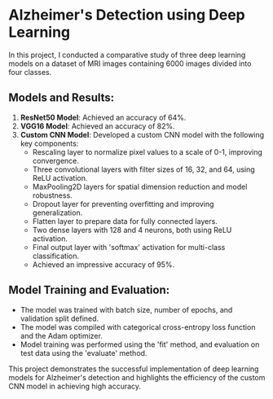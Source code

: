 # Alzheimer's Detection using Deep Learning

In this project, I conducted a comparative study of three deep learning models on a dataset of MRI images containing 6000 images divided into four classes. 

## Models and Results:
1. **ResNet50 Model**: Achieved an accuracy of 64%.
2. **VGG16 Model**: Achieved an accuracy of 82%.
3. **Custom CNN Model**: Developed a custom CNN model with the following key components:
   - Rescaling layer to normalize pixel values to a scale of 0-1, improving convergence.
   - Three convolutional layers with filter sizes of 16, 32, and 64, using ReLU activation.
   - MaxPooling2D layers for spatial dimension reduction and model robustness.
   - Dropout layer for preventing overfitting and improving generalization.
   - Flatten layer to prepare data for fully connected layers.
   - Two dense layers with 128 and 4 neurons, both using ReLU activation.
   - Final output layer with 'softmax' activation for multi-class classification.
   - Achieved an impressive accuracy of 95%.

## Model Training and Evaluation:
- The model was trained with batch size, number of epochs, and validation split defined.
- The model was compiled with categorical cross-entropy loss function and the Adam optimizer.
- Model training was performed using the 'fit' method, and evaluation on test data using the 'evaluate' method.

This project demonstrates the successful implementation of deep learning models for Alzheimer's detection and highlights the efficiency of the custom CNN model in achieving high accuracy.
